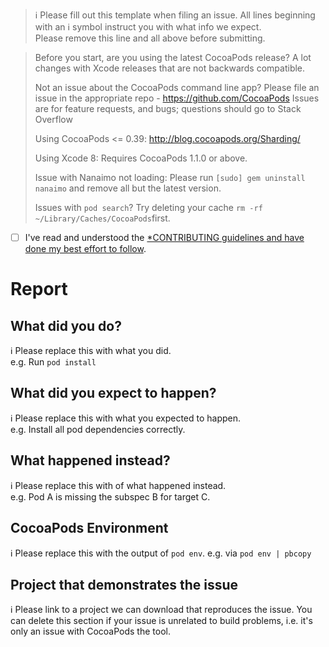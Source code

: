 > ℹ Please fill out this template when filing an issue.
> All lines beginning with an ℹ symbol instruct you with
> what info we expect.  
> Please remove this line and all above before submitting.

> Before you start, are you using the latest CocoaPods release?
> A lot changes with Xcode releases that are not backwards compatible.
>
> Not an issue about the CocoaPods command line app? Please file an issue in the appropriate repo - https://github.com/CocoaPods
> Issues are for feature requests, and bugs; questions should go to Stack Overflow
>
> Using CocoaPods <= 0.39: http://blog.cocoapods.org/Sharding/
>
> Using Xcode 8: Requires CocoaPods 1.1.0 or above.
>
> Issue with Nanaimo not loading:
> Please run `[sudo] gem uninstall nanaimo` and remove all but the latest version.
>
> Issues with `pod search`? Try deleting your cache `rm -rf ~/Library/Caches/CocoaPods`first.

* [ ] I've read and understood the [*CONTRIBUTING guidelines and have done my best effort to follow](https://github.com/CocoaPods/CocoaPods/blob/master/CONTRIBUTING.md).

# Report

## What did you do?

ℹ Please replace this with what you did.  
e.g. Run `pod install`

## What did you expect to happen?

ℹ Please replace this with what you expected to happen.  
e.g. Install all pod dependencies correctly.

## What happened instead?

ℹ Please replace this with of what happened instead.  
e.g. Pod A is missing the subspec B for target C.

## CocoaPods Environment

ℹ Please replace this with the output of `pod env`.
e.g. via `pod env | pbcopy`

## Project that demonstrates the issue

ℹ Please link to a project we can download that reproduces the issue.
You can delete this section if your issue is unrelated to build problems,
i.e. it's only an issue with CocoaPods the tool.
